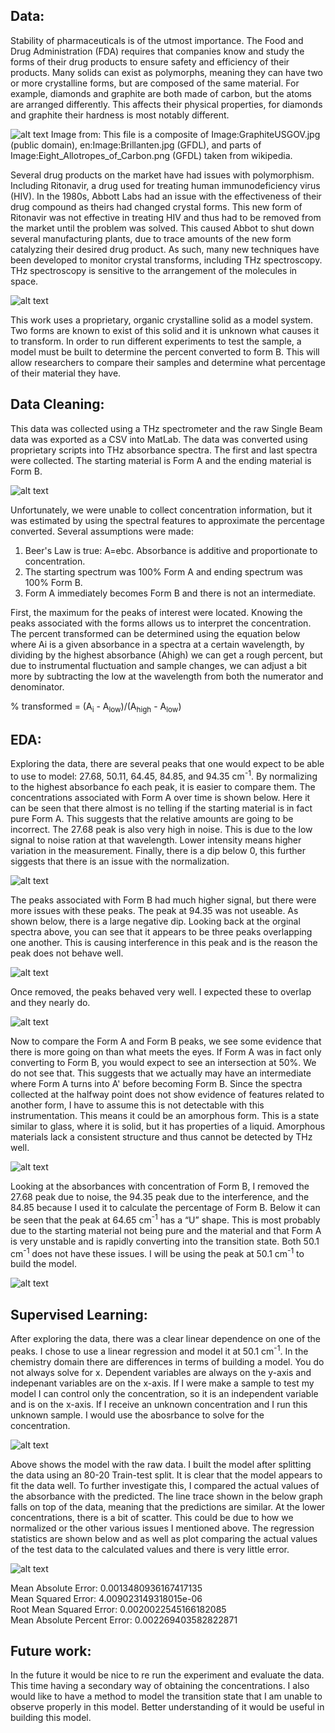 ## Data: 
Stability of pharmaceuticals is of the utmost importance. The Food and Drug Administration (FDA) requires that companies know and study the forms of their drug products to ensure safety and efficiency of their products. Many solids can exist as polymorphs, meaning they can have two or more crystalline forms, but are composed of the same material. For example, diamonds and graphite are both made of carbon, but the atoms are arranged differently. This affects their physical properties, for diamonds and graphite their hardness is most notably different.

![alt text](https://github.com/michaellaephillips/THzProject/blob/master/Diamond_and_graphite.jpg?raw=true)
Image from: This file is a composite of Image:GraphiteUSGOV.jpg (public domain), en:Image:Brillanten.jpg (GFDL), and parts of Image:Eight_Allotropes_of_Carbon.png (GFDL) taken from wikipedia.

Several drug products on the market have had issues with polymorphism. Including Ritonavir, a drug used for treating human immunodeficiency virus (HIV). In the 1980s, Abbott Labs had an issue with the effectiveness of their drug compound as theirs had changed crystal forms. This new form of Ritonavir was not effective in treating HIV and thus had to be removed from the market until the problem was solved. This caused Abbot to shut down several manufacturing plants, due to trace amounts of the new form catalyzing their desired drug product. As such, many new techniques have been developed to monitor crystal transforms, including THz spectroscopy. THz spectroscopy is sensitive to the arrangement of the molecules in space.

![alt text](https://github.com/michaellaephillips/THzProject/blob/master/Screen%20Shot%202021-06-14%20at%207.12.05%20PM.png)

This work uses a proprietary, organic crystalline solid as a model system. Two forms are known to exist of this solid and it is unknown what causes it to transform. In order to run different experiments to test the sample, a model must be built to determine the percent converted to form B. This will allow researchers to compare their samples and determine what percentage of their material they have.


## Data Cleaning: 
This data was collected using a THz spectrometer and the raw Single Beam data was exported as a CSV into MatLab. The data was converted using proprietary scripts into THz absorbance spectra. The first and last spectra were collected. The starting material is Form A and the ending material is Form B.  

![alt text](https://github.com/michaellaephillips/THzProject/blob/master/startend.png?raw=true)

Unfortunately, we were unable to collect concentration information, but it was estimated by using the spectral features to approximate the percentage converted. 
Several assumptions were made:
1. Beer's Law is true: A=ebc. Absorbance is additive and proportionate to concentration.
2. The starting spectrum was 100% Form A and ending spectrum was 100% Form B.
3. Form A immediately becomes Form B and there is not an intermediate.

First, the maximum for the peaks of interest were located. Knowing the peaks associated with the forms allows us to interpret the concentration. The percent transformed can be determined using the equation below where Ai is a given absorbance in a spectra at a certain wavelength, by dividing by the highest absorbance (Ahigh) we can get a rough percent, but due to instrumental fluctuation and sample changes, we can adjust a bit more by subtracting the low at the wavelength from both the numerator and denominator. 

% transformed = (A<sub>i</sub> - A<sub>low</sub>)/(A<sub>high</sub> - A<sub>low</sub>)

## EDA: 
Exploring the data, there are several peaks that one would expect to be able to use to model: 27.68, 50.11, 64.45, 84.85, and 94.35 cm<sup>-1</sup>. By normalizing to the highest absorbance fo each peak, it is easier to compare them. The concentrations associated with Form A over time is shown below. Here it can be seen that there almost is no telling if the starting material is in fact pure Form A. This suggests that the relative amounts are going to be incorrect. The 27.68 peak is also very high in noise. This is due to the low signal to noise ration at that wavelength. Lower intensity means higher variation in the measurement. Finally, there is a dip below 0, this further siggests that there is an issue with the normalization.

![alt text](https://github.com/michaellaephillips/THzProject/blob/master/formA.png)

The peaks associated with Form B had much higher signal, but there were more issues with these peaks. The peak at 94.35 was not useable. As shown below, there is a large negative dip. Looking back at the orginal spectra above, you can see that it appears to be three peaks overlapping one another. This is causing interference in this peak and is the reason the peak does not behave well. 

![alt text](https://github.com/michaellaephillips/THzProject/blob/master/Percentconvertissue.png)

Once removed, the peaks behaved very well. I expected these to overlap and they nearly do. 

![alt text](https://github.com/michaellaephillips/THzProject/blob/master/FormB.png)

Now to compare the Form A and Form B peaks, we see some evidence that there is more going on than what meets the eyes. If Form A was in fact only converting to Form B, you would expect to see an intersection at 50%. We do not see that. This suggests that we actually may have an intermediate where Form A turns into A' before becoming Form B. Since the spectra collected at the halfway point does not show evidence of features related to another form, I have to assume this is not detectable with this instrumentation. This means it could be an amorphous form. This is a state similar to glass, where it is solid, but it has properties of a liquid. Amorphous materials lack a consistent structure and thus cannot be detected by THz well.

![alt text](https://github.com/michaellaephillips/THzProject/blob/master/endperc.png?raw=true)

Looking at the absorbances with concentration of Form B, I removed the 27.68 peak due to noise, the 94.35 peak due to the interference, and the 84.85 because I used it to calculate the percentage of Form B. Below it can be seen that the peak at 64.65 cm<sup>-1</sup> has a “U” shape. This is most probably due to the starting material not being pure and the material and that Form A is very unstable and is rapidly converting into the transition state. Both 50.1 cm<sup>-1</sup> does not have these issues. I will be using the peak at 50.1 cm<sup>-1</sup> to build the model. 

![alt text](https://github.com/michaellaephillips/THzProject/blob/master/normalizedAasfuncofFormB.png?raw=true)

## Supervised Learning: 
After exploring the data, there was a clear linear dependence on one of the peaks. I chose to use a linear regression and model it at 50.1 cm<sup>-1</sup>. In the chemistry domain there are differences in terms of building a model. You do not always solve for x. Dependent variables are always on the y-axis and indepenant variables are on the x-axis. If I were make a sample to test my model I can control only the concentration, so it is an independent variable and is on the x-axis. If I receive an unknown concentration and I run this unknown sample. I would use the abosrbance to solve for the concentration.

![alt text](https://github.com/michaellaephillips/THzProject/blob/master/linearmodel.png?raw=true)

Above shows the model with the raw data. I built the model after splitting the data using an 80-20 Train-test split. It is clear that the model appears to fit the data well. To further investigate this, I compared the actual values of the absorbance with the predicted. The line trace shown in the below graph falls on top of the data, meaning that the predictions are similar. At the lower concentrations, there is a bit of scatter. This could be due to how we normalized or the other various issues I mentioned above. The regression statistics are shown below and as well as plot comparing the actual values of the test data to the calculated values and there is very little error. 

![alt text](https://github.com/michaellaephillips/THzProject/blob/master/ActualVsPrediction.png?raw=true)

Mean Absolute Error: 0.0013480936167417135 <br>
Mean Squared Error: 4.009023149318015e-06 <br>
Root Mean Squared Error: 0.0020022545166182085 <br>
Mean Absolute Percent Error: 0.002269403582822871 <br>


## Future work: 
In the future it would be nice to re run the experiment and evaluate the data. This time having a secondary way of obtaining the concentrations. I also would like to have a method to model the transition state that I am unable to observe properly in this model. Better understanding of it would be useful in building this model.

